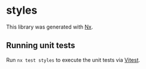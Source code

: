 # styles

This library was generated with [Nx](https://nx.dev).

## Running unit tests

Run `nx test styles` to execute the unit tests via [Vitest](https://vitest.dev/).
